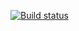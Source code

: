 [![Build status](https://ci.appveyor.com/api/projects/status/go59rqok6xgxrb42?svg=true)](https://ci.appveyor.com/project/Oleg-OMON/hwk-dom)